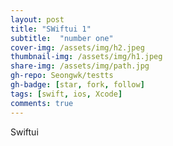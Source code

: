 ```yaml
---
layout: post
title: "SWiftui 1" 
subtitle:  "number one"
cover-img: /assets/img/h2.jpeg
thumbnail-img: /assets/img/h1.jpeg
share-img: /assets/img/path.jpg
gh-repo: Seongwk/testts
gh-badge: [star, fork, follow]
tags: [swift, ios, Xcode]
comments: true
---
```


Swiftui

